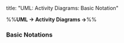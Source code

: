<frontmatter>
title: "UML: Activity Diagrams: Basic Notation"
</frontmatter>

<link rel="stylesheet" href="{{baseUrl}}/css/textbook.css">

<div class="website-content">

%%**UML → Activity Diagrams →**%%

### Basic Notations

<div id="main">

<include src="./linearPaths/embed.md" boilerplate  />
<include src="./alternatePaths/embed.md" boilerplate  />
<include src="./parallelPaths/embed.md" boilerplate  />
<include src="./rakes/embed.md" boilerplate  />
<include src="./swimlanes/embed.md" boilerplate  />

</div>
</div>
